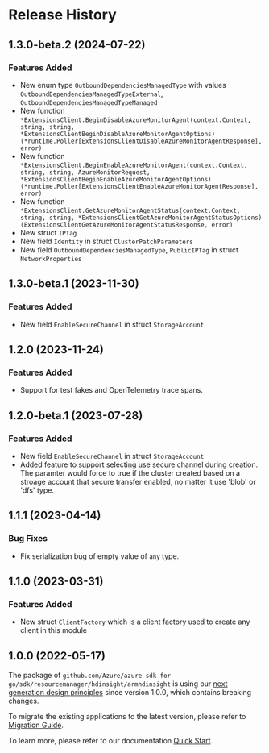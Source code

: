 # Release History

## 1.3.0-beta.2 (2024-07-22)
### Features Added

- New enum type `OutboundDependenciesManagedType` with values `OutboundDependenciesManagedTypeExternal`, `OutboundDependenciesManagedTypeManaged`
- New function `*ExtensionsClient.BeginDisableAzureMonitorAgent(context.Context, string, string, *ExtensionsClientBeginDisableAzureMonitorAgentOptions) (*runtime.Poller[ExtensionsClientDisableAzureMonitorAgentResponse], error)`
- New function `*ExtensionsClient.BeginEnableAzureMonitorAgent(context.Context, string, string, AzureMonitorRequest, *ExtensionsClientBeginEnableAzureMonitorAgentOptions) (*runtime.Poller[ExtensionsClientEnableAzureMonitorAgentResponse], error)`
- New function `*ExtensionsClient.GetAzureMonitorAgentStatus(context.Context, string, string, *ExtensionsClientGetAzureMonitorAgentStatusOptions) (ExtensionsClientGetAzureMonitorAgentStatusResponse, error)`
- New struct `IPTag`
- New field `Identity` in struct `ClusterPatchParameters`
- New field `OutboundDependenciesManagedType`, `PublicIPTag` in struct `NetworkProperties`


## 1.3.0-beta.1 (2023-11-30)
### Features Added

- New field `EnableSecureChannel` in struct `StorageAccount`


## 1.2.0 (2023-11-24)
### Features Added

- Support for test fakes and OpenTelemetry trace spans.


## 1.2.0-beta.1 (2023-07-28)
### Features Added

- New field `EnableSecureChannel` in struct `StorageAccount`
- Added feature to support selecting use secure channel during creation. The paramter would force to true if the cluster created based on a stroage account that secure transfer enabled, no matter it use 'blob' or 'dfs' type.

## 1.1.1 (2023-04-14)
### Bug Fixes

- Fix serialization bug of empty value of `any` type.


## 1.1.0 (2023-03-31)
### Features Added

- New struct `ClientFactory` which is a client factory used to create any client in this module


## 1.0.0 (2022-05-17)

The package of `github.com/Azure/azure-sdk-for-go/sdk/resourcemanager/hdinsight/armhdinsight` is using our [next generation design principles](https://azure.github.io/azure-sdk/general_introduction.html) since version 1.0.0, which contains breaking changes.

To migrate the existing applications to the latest version, please refer to [Migration Guide](https://aka.ms/azsdk/go/mgmt/migration).

To learn more, please refer to our documentation [Quick Start](https://aka.ms/azsdk/go/mgmt).
